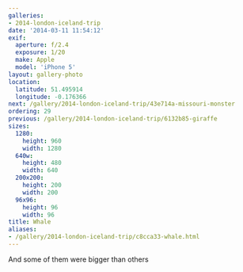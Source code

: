 ```yaml
---
galleries:
- 2014-london-iceland-trip
date: '2014-03-11 11:54:12'
exif:
  aperture: f/2.4
  exposure: 1/20
  make: Apple
  model: 'iPhone 5'
layout: gallery-photo
location:
  latitude: 51.495914
  longitude: -0.176366
next: /gallery/2014-london-iceland-trip/43e714a-missouri-monster
ordering: 29
previous: /gallery/2014-london-iceland-trip/6132b85-giraffe
sizes:
  1280:
    height: 960
    width: 1280
  640w:
    height: 480
    width: 640
  200x200:
    height: 200
    width: 200
  96x96:
    height: 96
    width: 96
title: Whale
aliases:
- /gallery/2014-london-iceland-trip/c8cca33-whale.html
---
```


And some of them were bigger than others
